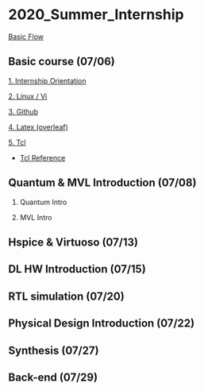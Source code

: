# 2020_Summer_Internship

[Basic Flow](https://github.com/CSDL-postech/CSDL_Tutorial)

## Basic course (07/06)

[1. Internship Orientation](https://postechackr-my.sharepoint.com/:b:/g/personal/mhkwon98_postech_ac_kr/EUpLhzzuMvtJmRG0j6O3-C8BvdaJviUowoeeBjhmMoHEwA?e=4setq1)

[2. Linux / Vi](https://postechackr-my.sharepoint.com/:b:/g/personal/mhkwon98_postech_ac_kr/ERRP_3KEB_1BvYWe4YgPK1wBK30gX92F_uN6ot3HGWnv5g?e=X1ofMx)

[3. Github](https://postechackr-my.sharepoint.com/:b:/g/personal/mhkwon98_postech_ac_kr/EeoqxL_lo1dGk1fkvi27vzYB3h160UK0xCHn0Egmqq0QjA?e=WBvv6m)

[4. Latex (overleaf)](https://postechackr-my.sharepoint.com/:b:/g/personal/mhkwon98_postech_ac_kr/EfJcIkBDmE5Psvp8BAt4s4wBYwY5VBE-ZwdHGZAr8xQPWg?e=HJYPDE)

[5. Tcl](https://postechackr-my.sharepoint.com/:b:/g/personal/mhkwon98_postech_ac_kr/EZltUR7VEvJEk9yJpi5yS7QBRzBFMbHHRe_7__L5DvDgNg?e=J8K7uQ)

* [Tcl Reference](https://postechackr-my.sharepoint.com/:b:/g/personal/mhkwon98_postech_ac_kr/EfPJO3cGUU9DgjtUp-yH2UgBDU44bgLU5PA_ZdCKhGad7w?e=3eaiAc)

## Quantum & MVL Introduction (07/08)

1. Quantum Intro

2. MVL Intro

## Hspice & Virtuoso (07/13)

## DL HW Introduction (07/15)

## RTL simulation (07/20)

## Physical Design Introduction (07/22)

## Synthesis (07/27)

## Back-end (07/29)
